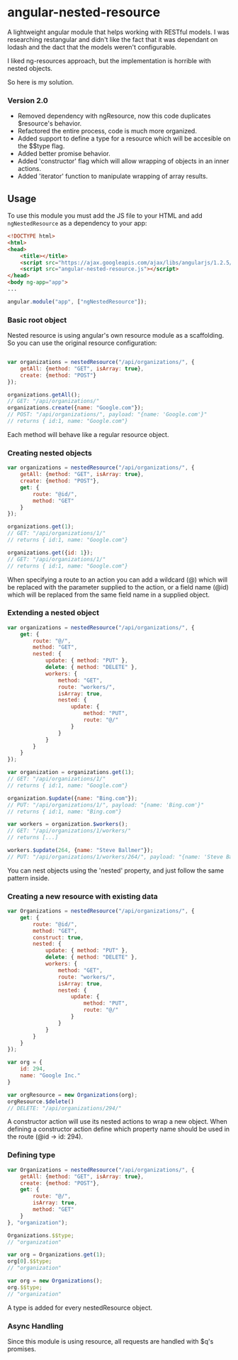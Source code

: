 angular-nested-resource
======================

A lightweight angular module that helps working with RESTful models.
I was researching restangular and didn't like the fact that it was dependant on lodash and the dact that the models weren't configurable.

I liked ng-resources approach, but the implementation is horrible with nested objects.

So here is my solution.

### Version 2.0
- Removed dependency with ngResource, now this code duplicates $resource's behavior.
- Refactored the entire process, code is much more organized.
- Added support to define a type for a resource which will be accesible on the $$type flag.
- Added better promise behavior.
- Added 'constructor' flag which will allow wrapping of objects in an inner actions.
- Added 'iterator' function to manipulate wrapping of array results.


## Usage
To use this module you must add the JS file to your HTML and add `ngNestedResource` as a dependency to your app:
```html
<!DOCTYPE html>
<html>
<head>
    <title></title>
    <script src="https://ajax.googleapis.com/ajax/libs/angularjs/1.2.5/angular.min.js"></script>
    <script src="angular-nested-resource.js"></script>
</head>
<body ng-app="app">
...

```
```js
angular.module("app", ["ngNestedResource"]);
```

### Basic root object
Nested resource is using angular's own resource module as a scaffolding. So you can use the original resource configuration:
```js

var organizations = nestedResource("/api/organizations/", {
    getAll: {method: "GET", isArray: true},
    create: {method: "POST"}
});

organizations.getAll();
// GET: "/api/organizations/"
organizations.create({name: "Google.com"}); 
// POST: "/api/organizations/", payload: "{name: 'Google.com'}"
// returns { id:1, name: "Google.com"}

```
Each method will behave like a regular resource object.

### Creating nested objects
```js
var organizations = nestedResource("/api/organizations/", {
    getAll: {method: "GET", isArray: true},
    create: {method: "POST"},
    get: {
        route: "@id/",
        method: "GET"
    }
});

organizations.get(1); 
// GET: "/api/organizations/1/"
// returns { id:1, name: "Google.com"}

organizations.get({id: 1}); 
// GET: "/api/organizations/1/"
// returns { id:1, name: "Google.com"}
```
When specifying a route to an action you can add a wildcard (@) which will be replaced with the parameter supplied to the action, or a field name (@id) which will be replaced from the same field name in a supplied object.

### Extending a nested object
```js
var organizations = nestedResource("/api/organizations/", {
    get: {
        route: "@/",
        method: "GET",
        nested: {
            update: { method: "PUT" },
            delete: { method: "DELETE" },
            workers: {
                method: "GET",
                route: "workers/",
                isArray: true,
                nested: {
                    update: {
                        method: "PUT",
                        route: "@/"
                    }
                }
            }
        }
    }
});

var organization = organizations.get(1); 
// GET: "/api/organizations/1/"
// returns { id:1, name: "Google.com"}

organization.$update({name: "Bing.com"});
// PUT: "/api/organizations/1/", payload: "{name: 'Bing.com'}"
// returns { id:1, name: "Bing.com"}

var workers = organization.$workers();
// GET: "/api/organizations/1/workers/"
// returns [...]

workers.$update(264, {name: "Steve Ballmer"});
// PUT: "/api/organizations/1/workers/264/", payload: "{name: 'Steve Ballmer'}"
```
You can nest objects using the 'nested' property, and just follow the same pattern inside.


### Creating a new resource with existing data

```js
var Organizations = nestedResource("/api/organizations/", {
    get: {
        route: "@id/",
        method: "GET",
        construct: true,
        nested: {
            update: { method: "PUT" },
            delete: { method: "DELETE" },
            workers: {
                method: "GET",
                route: "workers/",
                isArray: true,
                nested: {
                    update: {
                        method: "PUT",
                        route: "@/"
                    }
                }
            }
        }
    }
});

var org = {
    id: 294,
    name: "Google Inc."
}

var orgResource = new Organizations(org);
orgResource.$delete()
// DELETE: "/api/organizations/294/"
```
A constructor action will use its nested actions to wrap a new object. When defining a constructor action define which property name should be used in the route (@id -> id: 294).

### Defining type

```js
var Organizations = nestedResource("/api/organizations/", {
    getAll: {method: "GET", isArray: true},
    create: {method: "POST"},
    get: {
        route: "@/",
        isArray: true,
        method: "GET"
    }
}, "organization");

Organizations.$$type;
// "organization"

var org = Organizations.get(1);
org[0].$$type;
// "organization"

var org = new Organizations();
org.$$type;
// "organization"
```
A type is added for every nestedResource object.


### Async Handling

Since this module is using resource, all requests are handled with $q's promises.
